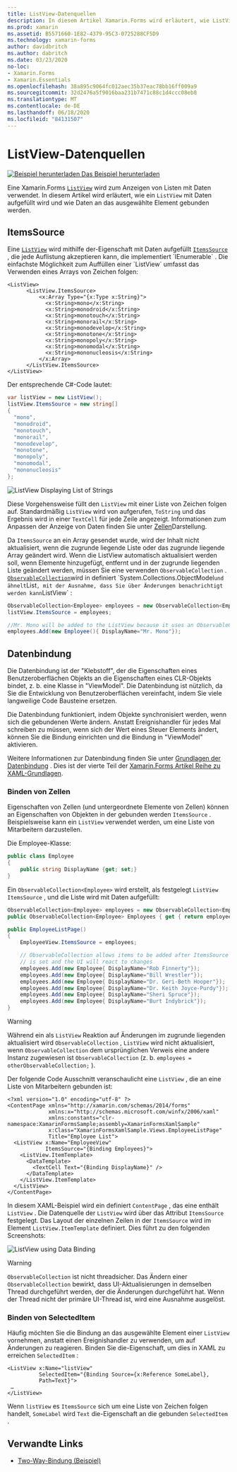```yaml
---
title: ListView-Datenquellen
description: In diesem Artikel Xamarin.Forms wird erläutert, wie ListView mit Daten aufgefüllt wird und wie die Datenbindung mit einem ListView-Steuer Punkt verwendet wird.
ms.prod: xamarin
ms.assetid: B5571660-1E82-4379-95C3-0725288CF5D9
ms.technology: xamarin-forms
author: davidbritch
ms.author: dabritch
ms.date: 03/23/2020
no-loc:
- Xamarin.Forms
- Xamarin.Essentials
ms.openlocfilehash: 38a895c9064fc012aec35b37eac78bb16ff009a9
ms.sourcegitcommit: 32d2476a5f9016baa231b7471c88c1d4ccc08eb8
ms.translationtype: MT
ms.contentlocale: de-DE
ms.lasthandoff: 06/18/2020
ms.locfileid: "84131507"
---
```

# <a name="listview-data-sources"></a>ListView-Datenquellen

[![Beispiel herunterladen](~/media/shared/download.png) Das Beispiel herunterladen](https://docs.microsoft.com/samples/xamarin/xamarin-forms-samples/userinterface-listview-switchentrytwobinding)

Eine Xamarin.Forms [`ListView`](xref:Xamarin.Forms.ListView) wird zum Anzeigen von Listen mit Daten verwendet. In diesem Artikel wird erläutert, wie ein `ListView` mit Daten aufgefüllt wird und wie Daten an das ausgewählte Element gebunden werden.

## <a name="itemssource"></a>ItemsSource

Eine [`ListView`](xref:Xamarin.Forms.ListView) wird mithilfe der-Eigenschaft mit Daten aufgefüllt [`ItemsSource`](xref:Xamarin.Forms.ItemsView`1.ItemsSource) , die jede Auflistung akzeptieren kann, die implementiert `IEnumerable` . Die einfachste Möglichkeit zum Auffüllen einer `ListView` umfasst das Verwenden eines Arrays von Zeichen folgen:

```xaml
<ListView>
      <ListView.ItemsSource>
          <x:Array Type="{x:Type x:String}">
            <x:String>mono</x:String>
            <x:String>monodroid</x:String>
            <x:String>monotouch</x:String>
            <x:String>monorail</x:String>
            <x:String>monodevelop</x:String>
            <x:String>monotone</x:String>
            <x:String>monopoly</x:String>
            <x:String>monomodal</x:String>
            <x:String>mononucleosis</x:String>
          </x:Array>
      </ListView.ItemsSource>
</ListView>
```

Der entsprechende C#-Code lautet:

```csharp
var listView = new ListView();
listView.ItemsSource = new string[]
{
  "mono",
  "monodroid",
  "monotouch",
  "monorail",
  "monodevelop",
  "monotone",
  "monopoly",
  "monomodal",
  "mononucleosis"
};
```

![](data-and-databinding-images/itemssource-simple.png "ListView Displaying List of Strings")

Diese Vorgehensweise füllt den `ListView` mit einer Liste von Zeichen folgen auf. Standardmäßig `ListView` wird von aufgerufen, `ToString` und das Ergebnis wird in einer `TextCell` für jede Zeile angezeigt. Informationen zum Anpassen der Anzeige von Daten finden Sie unter [Zellen](~/xamarin-forms/user-interface/listview/customizing-cell-appearance.md)Darstellung.

Da `ItemsSource` an ein Array gesendet wurde, wird der Inhalt nicht aktualisiert, wenn die zugrunde liegende Liste oder das zugrunde liegende Array geändert wird. Wenn die ListView automatisch aktualisiert werden soll, wenn Elemente hinzugefügt, entfernt und in der zugrunde liegenden Liste geändert werden, müssen Sie eine verwenden `ObservableCollection` . [`ObservableCollection`](xref:System.Collections.ObjectModel.ObservableCollection`1)wird in definiert `System.Collections.ObjectModel` und ähnelt `List` , mit der Ausnahme, dass Sie über Änderungen benachrichtigt werden kann `ListView` :

```csharp
ObservableCollection<Employee> employees = new ObservableCollection<Employee>();
listView.ItemsSource = employees;

//Mr. Mono will be added to the ListView because it uses an ObservableCollection
employees.Add(new Employee(){ DisplayName="Mr. Mono"});
```

## <a name="data-binding"></a>Datenbindung

Die Datenbindung ist der "Klebstoff", der die Eigenschaften eines Benutzeroberflächen Objekts an die Eigenschaften eines CLR-Objekts bindet, z. b. eine Klasse in "ViewModel". Die Datenbindung ist nützlich, da Sie die Entwicklung von Benutzeroberflächen vereinfacht, indem Sie viele langweilige Code Bausteine ersetzen.

Die Datenbindung funktioniert, indem Objekte synchronisiert werden, wenn sich die gebundenen Werte ändern. Anstatt Ereignishandler für jedes Mal schreiben zu müssen, wenn sich der Wert eines Steuer Elements ändert, können Sie die Bindung einrichten und die Bindung in "ViewModel" aktivieren.

Weitere Informationen zur Datenbindung finden Sie unter [Grundlagen der Datenbindung](~/xamarin-forms/xaml/xaml-basics/data-binding-basics.md) . Dies ist der vierte Teil der [ Xamarin.Forms Artikel Reihe zu XAML-Grundlagen](~/xamarin-forms/xaml/xaml-basics/index.md).

### <a name="binding-cells"></a>Binden von Zellen

Eigenschaften von Zellen (und untergeordnete Elemente von Zellen) können an Eigenschaften von Objekten in der gebunden werden `ItemsSource` . Beispielsweise kann ein `ListView` verwendet werden, um eine Liste von Mitarbeitern darzustellen.

Die Employee-Klasse:

```csharp
public class Employee
{
    public string DisplayName {get; set;}
}
```

Ein `ObservableCollection<Employee>` wird erstellt, als festgelegt `ListView` `ItemsSource` , und die Liste wird mit Daten aufgefüllt:

```csharp
ObservableCollection<Employee> employees = new ObservableCollection<Employee>();
public ObservableCollection<Employee> Employees { get { return employees; }}

public EmployeeListPage()
{
    EmployeeView.ItemsSource = employees;

    // ObservableCollection allows items to be added after ItemsSource
    // is set and the UI will react to changes
    employees.Add(new Employee{ DisplayName="Rob Finnerty"});
    employees.Add(new Employee{ DisplayName="Bill Wrestler"});
    employees.Add(new Employee{ DisplayName="Dr. Geri-Beth Hooper"});
    employees.Add(new Employee{ DisplayName="Dr. Keith Joyce-Purdy"});
    employees.Add(new Employee{ DisplayName="Sheri Spruce"});
    employees.Add(new Employee{ DisplayName="Burt Indybrick"});
}
```

> [!WARNING]
> Während ein als `ListView` Reaktion auf Änderungen im zugrunde liegenden aktualisiert wird `ObservableCollection` , `ListView` wird nicht aktualisiert, wenn `ObservableCollection` dem ursprünglichen Verweis eine andere Instanz zugewiesen ist `ObservableCollection` (z. b. `employees = otherObservableCollection;` ).

Der folgende Code Ausschnitt veranschaulicht eine `ListView` , die an eine Liste von Mitarbeitern gebunden ist:

```xaml
<?xml version="1.0" encoding="utf-8" ?>
<ContentPage xmlns="http://xamarin.com/schemas/2014/forms"
             xmlns:x="http://schemas.microsoft.com/winfx/2006/xaml"
             xmlns:constants="clr-namespace:XamarinFormsSample;assembly=XamarinFormsXamlSample"
             x:Class="XamarinFormsXamlSample.Views.EmployeeListPage"
             Title="Employee List">
  <ListView x:Name="EmployeeView"
            ItemsSource="{Binding Employees}">
    <ListView.ItemTemplate>
      <DataTemplate>
        <TextCell Text="{Binding DisplayName}" />
      </DataTemplate>
    </ListView.ItemTemplate>
  </ListView>
</ContentPage>
```

In diesem XAML-Beispiel wird ein definiert `ContentPage` , das eine enthält `ListView` . Die Datenquelle der `ListView` wird über das Attribut `ItemsSource` festgelegt. Das Layout der einzelnen Zeilen in der `ItemsSource` wird im Element `ListView.ItemTemplate` definiert. Dies führt zu den folgenden Screenshots:

![](data-and-databinding-images/bound-data.png "ListView using Data Binding")

> [!WARNING]
> `ObservableCollection` ist nicht threadsicher. Das Ändern einer `ObservableCollection` bewirkt, dass UI-Aktualisierungen in demselben Thread durchgeführt werden, der die Änderungen durchgeführt hat. Wenn der Thread nicht der primäre UI-Thread ist, wird eine Ausnahme ausgelöst.

### <a name="binding-selecteditem"></a>Binden von SelectedItem

Häufig möchten Sie die Bindung an das ausgewählte Element einer `ListView` vornehmen, anstatt einen Ereignishandler zu verwenden, um auf Änderungen zu reagieren. Binden Sie die-Eigenschaft, um dies in XAML zu erreichen `SelectedItem` :

```xaml
<ListView x:Name="listView"
          SelectedItem="{Binding Source={x:Reference SomeLabel},
          Path=Text}">
 …
</ListView>
```

Wenn `listView` es `ItemsSource` sich um eine Liste von Zeichen folgen handelt, `SomeLabel` wird `Text` die-Eigenschaft an die gebunden `SelectedItem` .

## <a name="related-links"></a>Verwandte Links

- [Two-Way-Bindung (Beispiel)](https://docs.microsoft.com/samples/xamarin/xamarin-forms-samples/userinterface-listview-switchentrytwobinding)
